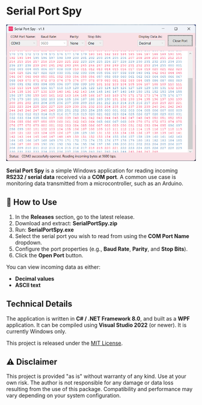 # Serial Port Spy

![Screenshot](serial-port-spy.png)

**Serial Port Spy** is a simple Windows application for reading incoming **RS232 / serial data** received via a **COM port**. A common use case is monitoring data transmitted from a microcontroller, such as an Arduino.


## 🔧 How to Use

1. In the **Releases** section, go to the latest release.
2. Download and extract: **SerialPortSpy.zip**
3. Run: **SerialPortSpy.exe**
4. Select the serial port you wish to read from using the **COM Port Name** dropdown.  
5. Configure the port properties (e.g., **Baud Rate**, **Parity**, and **Stop Bits**).  
6. Click the **Open Port** button.

You can view incoming data as either:
- **Decimal values**
- **ASCII text**


## Technical Details

The application is written in **C# / .NET Framework 8.0**, and built as a **WPF** application. It can be compiled using **Visual Studio 2022** (or newer). It is currently Windows only.

This project is released under the [MIT License](LICENSE).


## ⚠️ Disclaimer

This project is provided "as is" without warranty of any kind. Use at your own risk. The author is not responsible for any damage or data loss resulting from the use of this package. Compatibility and performance may vary depending on your system configuration.
